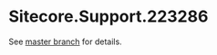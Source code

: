 # Sitecore.Support.223286

See [master branch](https://github.com/sitecoresupport/Sitecore.Support.223286) for details.